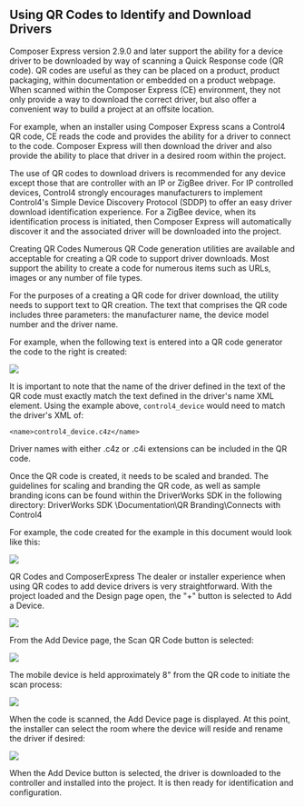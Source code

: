 ## Using QR Codes to Identify and Download Drivers

Composer Express version 2.9.0 and later support the ability for a device driver to be downloaded by way of scanning a Quick Response code (QR code). QR codes are useful as they can be placed on a product, product packaging, within documentation or embedded on a product webpage.  When scanned within the Composer Express (CE) environment, they not only provide a way to download the correct driver, but also offer a convenient way to build a project at an offsite location.

For example, when an installer using Composer Express scans a Control4 QR code, CE reads the code and provides the ability for a driver to connect to the code. Composer Express will then download the driver and also provide the ability to place that driver in a desired room within the project.

The use of QR codes to download drivers is recommended for any device except those that are controller with an IP or ZigBee driver. For IP controlled devices, Control4 strongly encourages manufacturers to implement Control4's Simple Device Discovery Protocol (SDDP) to offer an easy driver download identification experience. For a ZigBee device, when its identification process is initiated, then Composer Express will automatically discover it and the associated driver will be downloaded into the project.


Creating QR Codes
Numerous QR Code generation utilities are available and acceptable for creating a QR code to support driver downloads.  Most support the ability to create a code for numerous items such as URLs, images or any number of file types. 

For the purposes of a creating a QR code for driver download, the utility needs to support text to QR creation. The text that comprises the QR code includes three parameters: the manufacturer name, the device model number and the driver name.

For example, when the following text is entered into a QR code generator the code to the right is created:

<img src="images/20_1-01.png"/>

It is important to note that the name of the driver defined in the text of the QR code must exactly match the text defined in the driver's name XML element. Using the example above, `control4_device` would need to match the driver's XML of:

`<name>control4_device.c4z</name>`

Driver names with either .c4z or .c4i extensions can be included in the QR code.

Once the QR code is created, it needs to be scaled and branded. The guidelines for scaling and branding the QR code, as well as sample branding icons can be found within the DriverWorks SDK in the following directory: DriverWorks SDK \Documentation\QR Branding\Connects with Control4  

For example, the code created for the example in this document would look like this:

<img src="images/20_1-02.png"/>


QR Codes and ComposerExpress
The dealer or installer experience when using QR codes to add device drivers is very straightforward. With the project loaded and the Design page open, the "+" button is selected to Add a Device.

<img src="images/20_1-03.png"/>


From the Add Device page, the Scan QR Code button is selected:

<img src="images/20_1-04.png"/>


The mobile device is held approximately 8" from the QR code to initiate the scan process:

<img src="images/20_1-05.png"/>


When the code is scanned, the Add Device page is displayed. At this point, the installer can select the room where the device will reside and rename the driver if desired:

<img src="images/20_1-06.png"/>


When the Add Device button is selected, the driver is downloaded to the controller and installed into the project. It is then ready for identification and configuration.

